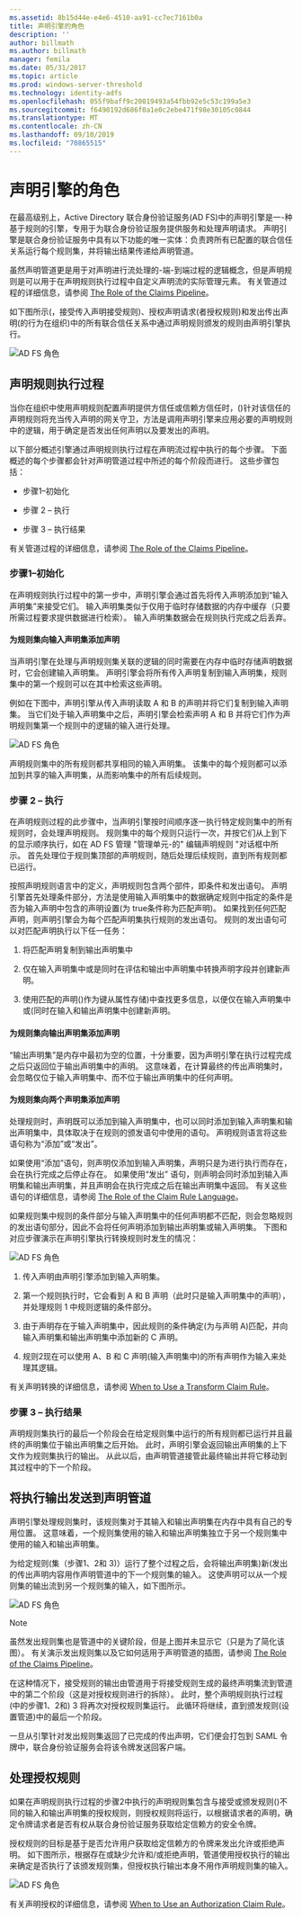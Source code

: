 ```yaml
---
ms.assetid: 8b15d44e-e4e6-4510-aa91-cc7ec7161b0a
title: 声明引擎的角色
description: ''
author: billmath
ms.author: billmath
manager: femila
ms.date: 05/31/2017
ms.topic: article
ms.prod: windows-server-threshold
ms.technology: identity-adfs
ms.openlocfilehash: 055f9baff9c20019493a54fbb92e5c53c199a5e3
ms.sourcegitcommit: f6490192d686f0a1e0c2ebe471f98e30105c0844
ms.translationtype: MT
ms.contentlocale: zh-CN
ms.lasthandoff: 09/10/2019
ms.locfileid: "70865515"
---
```

# <a name="the-role-of-the-claims-engine"></a>声明引擎的角色
在最高级别上，Active Directory 联合身份验证服务\(AD FS\)中的声明引擎是一\-种基于规则的引擎，专用于为联合身份验证服务提供服务和处理声明请求。 声明引擎是联合身份验证服务中具有以下功能的唯一实体：负责跨所有已配置的联合信任关系运行每个规则集，并将输出结果传递给声明管道。  
  
虽然声明管道更是用于对声明进行流处理的\-端\-到端过程的逻辑概念，但是声明规则是可以用于在声明规则执行过程中自定义声明流的实际管理元素。 有关管道过程的详细信息，请参阅 [The Role of the Claims Pipeline](The-Role-of-the-Claims-Pipeline.md)。  
  
如下图所示\(，接受传入声明接受规则\)、授权声明请求\(者授权规则\)和发出传出声明\(的行为在组织\)中的所有联合信任关系中通过声明规则颁发的规则由声明引擎执行。  
  
![AD FS 角色](media/adfs2_enginepipeline.gif)  
  
## <a name="claim-rules-execution-process"></a>声明规则执行过程  
当你在组织中使用声明规则配置声明提供方信任或信赖方信任时，\(\)针对该信任的声明规则将充当传入声明的网关守卫，方法是调用声明引擎来应用必要的声明规则中的逻辑，用于确定是否发出任何声明以及要发出的声明。  
  
以下部分概述引擎通过声明规则执行过程在声明流过程中执行的每个步骤。 下面概述的每个步骤都会针对声明管道过程中所述的每个阶段而进行。 这些步骤包括：  
  
-   步骤1–初始化  
  
-   步骤 2 – 执行  
  
-   步骤 3 – 执行结果  
  
有关管道过程的详细信息，请参阅 [The Role of the Claims Pipeline](The-Role-of-the-Claims-Pipeline.md)。  
  
### <a name="step-1--initialization"></a>步骤1–初始化  
在声明规则执行过程中的第一步中，声明引擎会通过首先将传入声明添加到“输入声明集”来接受它们。 输入声明集类似于仅用于临时存储数据的内存中缓存（只要所需过程要求提供数据进行检索）。 输入声明集数据会在规则执行完成之后丢弃。  
  
#### <a name="adding-a-claim-to-the-input-claim-set-for-a-rule-set"></a>为规则集向输入声明集添加声明  
当声明引擎在处理与声明规则集关联的逻辑的同时需要在内存中临时存储声明数据时，它会创建输入声明集。 声明引擎会将所有传入声明复制到输入声明集，规则集中的第一个规则可以在其中检索这些声明。  
  
例如在下图中，声明引擎从传入声明读取 A 和 B 的声明并将它们复制到输入声明集。 当它们处于输入声明集中之后，声明引擎会检索声明 A 和 B 并将它们作为声明规则集第一个规则中的逻辑的输入进行处理。  
  
![AD FS 角色](media/adfs2_context1.gif)  
  
声明规则集中的所有规则都共享相同的输入声明集。 该集中的每个规则都可以添加到共享的输入声明集，从而影响集中的所有后续规则。  
  
### <a name="step-2--execution"></a>步骤 2 – 执行  
在声明规则过程的此步骤中，当声明引擎按时间顺序逐一执行特定规则集中的所有规则时，会处理声明规则。 规则集中的每个规则只运行一次，并按它们从上到下的显示顺序执行，如在 AD FS 管理 "管理单元\-的" 编辑声明规则 "对话框中所示。 首先处理位于规则集顶部的声明规则，随后处理后续规则，直到所有规则都已运行。  
  
按照声明规则语言中的定义，声明规则包含两个部件，即条件和发出语句。 声明引擎首先处理条件部分，方法是使用输入声明集中的数据确定规则中指定的条件是否为输入声明中包含的声明设置\(为 true条件称为匹配声明\)。 如果找到任何匹配声明，则声明引擎会为每个匹配声明集执行规则的发出语句。 规则的发出语句可以对匹配声明执行以下任一任务：  
  
1.  将匹配声明复制到输出声明集中  
  
2.  仅在输入声明集中或是同时在评估和输出中声明集中转换声明字段并创建新声明。  
  
3.  使用匹配的声明\(\)作为键从属性存储\)中查找更多信息，以便仅在输入声明集中或\(同时在输入和输出声明集中创建新声明。  
  
#### <a name="adding-a-claim-to-the-output-claim-set-for-a-rule-set"></a>为规则集向输出声明集添加声明  
“输出声明集”是内存中最初为空的位置，十分重要，因为声明引擎在执行过程完成之后只返回位于输出声明集中的声明。 这意味着，在计算最终的传出声明集时，会忽略仅位于输入声明集中、而不位于输出声明集中的任何声明。  
  
#### <a name="adding-a-claim-to-both-claim-sets-for-a-rule-set"></a>为规则集向两个声明集添加声明  
处理规则时，声明既可以添加到输入声明集中，也可以同时添加到输入声明集和输出声明集中，具体取决于在规则的颁发语句中使用的语句。 声明规则语言将这些语句称为“添加”或“发出”。  
  
如果使用“添加”语句，则声明仅添加到输入声明集，声明只是为进行执行而存在，会在执行完成之后停止存在。 如果使用“发出” 语句，则声明会同时添加到输入声明集和输出声明集，并且声明会在执行完成之后在输出声明集中返回。 有关这些语句的详细信息，请参阅 [The Role of the Claim Rule Language](The-Role-of-the-Claim-Rule-Language.md)。  
  
如果规则集中规则的条件部分与输入声明集中的任何声明都不匹配，则会忽略规则的发出语句部分，因此不会将任何声明添加到输出声明集或输入声明集。 下图和对应步骤演示在声明引擎执行转换规则时发生的情况：  
  
![AD FS 角色](media/adfs2_context2.gif)  
  
1.  传入声明由声明引擎添加到输入声明集。  
  
2.  第一个规则执行时，它会看到 A 和 B 声明（此时只是输入声明集中的声明），并处理规则 1 中规则逻辑的条件部分。  
  
3.  由于声明存在于输入声明集中，因此规则的条件确定\(为与声明 A\)匹配，并向输入声明集和输出声明集中添加新的 C 声明。  
  
4.  规则2现在可以使用 A、B 和 C 声明\(输入声明集中\)的所有声明作为输入来处理其逻辑。  
  
有关声明转换的详细信息，请参阅 [When to Use a Transform Claim Rule](When-to-Use-a-Transform-Claim-Rule.md)。  
  
### <a name="step-3--execution-result"></a>步骤 3 – 执行结果  
声明规则集执行的最后一个阶段会在给定规则集中运行的所有规则都已运行并且最终的声明集位于输出声明集之后开始。 此时，声明引擎会返回输出声明集的上下文作为规则集执行的输出。 从此以后，由声明管道接管此最终输出并将它移动到其过程中的下一个阶段。  
  
## <a name="sending-the-execution-output-to-the-claims-pipeline"></a>将执行输出发送到声明管道  
声明引擎处理规则集时，该规则集对于其输入和输出声明集在内存中具有自己的专用位置。 这意味着，一个规则集使用的输入和输出声明集独立于另一个规则集中使用的输入和输出声明集。  
  
为给定规则\(集（步骤1、2和 3\)）运行了整个过程之后，会将输出声明集\)新\(发出的传出声明内容用作声明管道中的下一个规则集的输入。 这使声明可以从一个规则集的输出流到另一个规则集的输入，如下图所示。  
  
![AD FS 角色](media/adfs2_enginecontexts.gif)  
  
> [!NOTE]  
> 虽然发出规则集也是管道中的关键阶段，但是上图并未显示它（只是为了简化该图）。 有关演示发出规则集以及它如何适用于声明管道的插图，请参阅 [The Role of the Claims Pipeline](The-Role-of-the-Claims-Pipeline.md)。  
  
在这种情况下，接受规则的输出由管道用于将接受规则生成的最终声明集流到管道中的第二个阶段（这是对授权规则进行的拆除）。 此时，整个声明规则执行过程\(中的步骤1、2和\) 3 将再次对授权规则集运行。 此循环将继续，直到颁发规则\(设置管道\)中的最后一个阶段。  
  
一旦从引擎针对发出规则集返回了已完成的传出声明，它们便会打包到 SAML 令牌中，联合身份验证服务会将该令牌发送回客户端。  
  
## <a name="processing-authorization-rules"></a>处理授权规则  
如果在声明规则执行过程的步骤2中执行的声明规则集包含与接受或颁发规则\(\)不同的输入和输出声明集的授权规则，则授权规则将运行，以根据请求者的声明，确定令牌请求者是否有权从联合身份验证服务获取给定信赖方的安全令牌。  
  
授权规则的目标是基于是否允许用户获取给定信赖方的令牌来发出允许或拒绝声明。 如下图所示，根据存在或缺少允许和\/或拒绝声明，管道使用授权执行的输出来确定是否执行了该颁发规则集，但授权执行输出本身不用作声明规则集的输入。  
  
![AD FS 角色](media/adfs2_authorization.gif)  
  
有关声明授权的详细信息，请参阅 [When to Use an Authorization Claim Rule](When-to-Use-an-Authorization-Claim-Rule.md)。  
  

